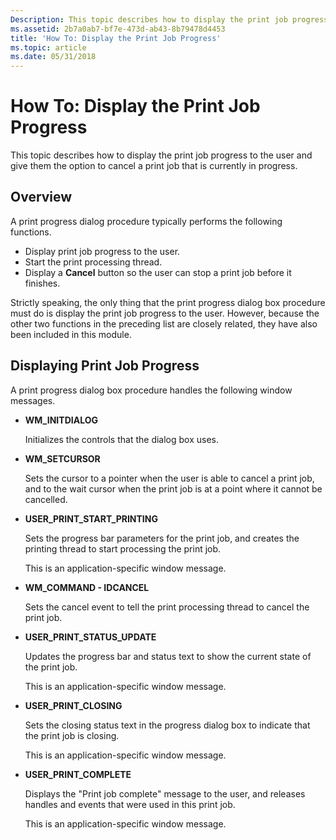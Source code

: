```yaml
---
Description: This topic describes how to display the print job progress to the user and give them the option to cancel a print job that is currently in progress.
ms.assetid: 2b7a0ab7-bf7e-473d-ab43-8b79478d4453
title: 'How To: Display the Print Job Progress'
ms.topic: article
ms.date: 05/31/2018
---
```


# How To: Display the Print Job Progress

This topic describes how to display the print job progress to the user and give them the option to cancel a print job that is currently in progress.

## Overview

A print progress dialog procedure typically performs the following functions.

-   Display print job progress to the user.
-   Start the print processing thread.
-   Display a **Cancel** button so the user can stop a print job before it finishes.

Strictly speaking, the only thing that the print progress dialog box procedure must do is display the print job progress to the user. However, because the other two functions in the preceding list are closely related, they have also been included in this module.

## Displaying Print Job Progress

A print progress dialog box procedure handles the following window messages.

-   **WM\_INITDIALOG**

    Initializes the controls that the dialog box uses.

-   **WM\_SETCURSOR**

    Sets the cursor to a pointer when the user is able to cancel a print job, and to the wait cursor when the print job is at a point where it cannot be cancelled.

-   **USER\_PRINT\_START\_PRINTING**

    Sets the progress bar parameters for the print job, and creates the printing thread to start processing the print job.

    This is an application-specific window message.

-   **WM\_COMMAND - IDCANCEL**

    Sets the cancel event to tell the print processing thread to cancel the print job.

-   **USER\_PRINT\_STATUS\_UPDATE**

    Updates the progress bar and status text to show the current state of the print job.

    This is an application-specific window message.

-   **USER\_PRINT\_CLOSING**

    Sets the closing status text in the progress dialog box to indicate that the print job is closing.

    This is an application-specific window message.

-   **USER\_PRINT\_COMPLETE**

    Displays the "Print job complete" message to the user, and releases handles and events that were used in this print job.

    This is an application-specific window message.

 

 



